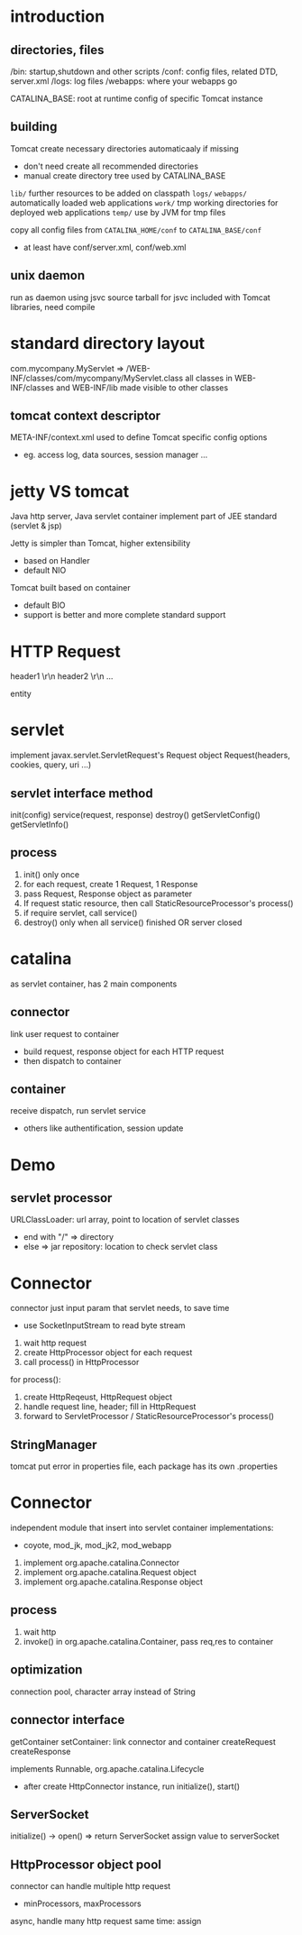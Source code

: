 # introduction
## directories, files
/bin: startup,shutdown and other scripts
/conf: config files, related DTD, server.xml
/logs: log files
/webapps: where your webapps go

CATALINA_BASE: root at runtime config of specific Tomcat instance

## building
Tomcat create necessary directories automaticaaly if missing
- don't need create all recommended directories
- manual create directory tree used by CATALINA_BASE

`lib/` further resources to be added on classpath
`logs/` 
`webapps/` automatically loaded web applications
`work/` tmp working directories for deployed web applications
`temp/` use by JVM for tmp files

copy all config files from `CATALINA_HOME/conf` to `CATALINA_BASE/conf` 
- at least have conf/server.xml, conf/web.xml

## unix daemon
run as daemon using jsvc
source tarball for jsvc included with Tomcat libraries, need compile

# standard directory layout
com.mycompany.MyServlet => /WEB-INF/classes/com/mycompany/MyServlet.class
all classes in WEB-INF/classes and WEB-INF/lib made visible to other classes

## tomcat context descriptor
META-INF/context.xml used to define Tomcat specific config options
- eg. access log, data sources, session manager ...


# jetty VS tomcat
Java http server, Java servlet container
implement part of JEE standard (servlet & jsp)

Jetty is simpler than Tomcat, higher extensibility
- based on Handler
- default NIO

Tomcat built based on container
- default BIO
- support is better and more complete standard support


# HTTP Request
header1 \r\n
header2 \r\n
...

entity


# servlet
implement javax.servlet.ServletRequest's Request object
Request(headers, cookies, query, uri ...)


## servlet interface method
init(config)
service(request, response)
destroy()
getServletConfig()
getServletInfo()

## process
1. init() only once
2. for each request, create 1 Request, 1 Response
3. pass Request, Response object as parameter
4. If request static resource, then call StaticResourceProcessor's process()
5. if require servlet, call service()
6. destroy() only when all service() finished OR server closed


# catalina
as servlet container, has 2 main components
## connector
link user request to container
- build request, response object for each HTTP request
- then dispatch to container
## container
receive dispatch, run servlet service
- others like authentification, session update


# Demo
## servlet processor
URLClassLoader: url array, point to location of servlet classes
- end with "/" => directory
- else => jar
repository: location to check servlet class


# Connector
connector just input param that servlet needs, to save time
- use SocketInputStream to read byte stream

1. wait http request
2. create HttpProcessor object for each request
3. call process() in HttpProcessor

for process():
1. create HttpReqeust, HttpRequest object
2. handle request line, header; fill in HttpRequest
3. forward to ServletProcessor / StaticResourceProcessor's process()


## StringManager
tomcat put error in properties file, each package has its own .properties


# Connector
independent module that insert into servlet container
implementations:
- coyote, mod_jk, mod_jk2, mod_webapp

1. implement org.apache.catalina.Connector
2. implement org.apache.catalina.Request object
3. implement org.apache.catalina.Response object

## process
1. wait http
2. invoke() in org.apache.catalina.Container, pass req,res to container

## optimization
connection pool, character array instead of String

## connector interface
getContainer
setContainer: link connector and container
createRequest
createResponse

implements Runnable, org.apache.catalina.Lifecycle
- after create HttpConnector instance, run initialize(), start()

## ServerSocket
initialize() -> open() => return ServerSocket
assign value to serverSocket

## HttpProcessor object pool
connector can handle multiple http request
- minProcessors, maxProcessors

async, handle many http request same time: assign





















